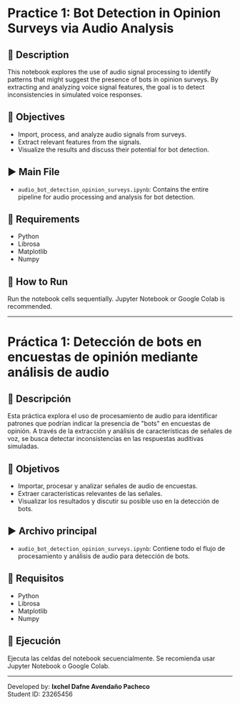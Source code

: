 # Practice 1: Bot Detection in Opinion Surveys via Audio Analysis

## 📁 Description

This notebook explores the use of audio signal processing to identify patterns that might suggest the presence of bots in opinion surveys. By extracting and analyzing voice signal features, the goal is to detect inconsistencies in simulated voice responses.

## 🎯 Objectives

- Import, process, and analyze audio signals from surveys.
- Extract relevant features from the signals.
- Visualize the results and discuss their potential for bot detection.

## ▶️ Main File

- `audio_bot_detection_opinion_surveys.ipynb`: Contains the entire pipeline for audio processing and analysis for bot detection.

## 🧰 Requirements

- Python
- Librosa
- Matplotlib
- Numpy

## 🔄 How to Run

Run the notebook cells sequentially. Jupyter Notebook or Google Colab is recommended.

---

# Práctica 1: Detección de bots en encuestas de opinión mediante análisis de audio

## 📁 Descripción

Esta práctica explora el uso de procesamiento de audio para identificar patrones que podrían indicar la presencia de "bots" en encuestas de opinión. A través de la extracción y análisis de características de señales de voz, se busca detectar inconsistencias en las respuestas auditivas simuladas.

## 🎯 Objetivos

- Importar, procesar y analizar señales de audio de encuestas.
- Extraer características relevantes de las señales.
- Visualizar los resultados y discutir su posible uso en la detección de bots.

## ▶️ Archivo principal

- `audio_bot_detection_opinion_surveys.ipynb`: Contiene todo el flujo de procesamiento y análisis de audio para detección de bots.

## 🧰 Requisitos

- Python
- Librosa
- Matplotlib
- Numpy

## 🔄 Ejecución

Ejecuta las celdas del notebook secuencialmente. Se recomienda usar Jupyter Notebook o Google Colab.

---

Developed by: **Ixchel Dafne Avendaño Pacheco**  
Student ID: 23265456
